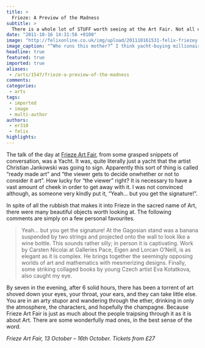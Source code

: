 ```yaml
---
title: >
  Frieze: A Preview of the Madness
subtitle: >
  There is a whole lot of STUFF worth seeing at the Art Fair. Not all of it is Art
date: "2011-10-16 14:31:56 +0100"
image: "http://felixonline.co.uk/img/upload/201110161531-felix-friezey.jpg"
image_caption: "“Who runs this mother?” I think yacht-buying millionaires might..."
headline: true
featured: true
imported: true
aliases:
 - /arts/1547/frieze-a-preview-of-the-madness
comments:
categories:
 - arts
tags:
 - imported
 - image
 - multi-author
authors:
 - er310
 - felix
highlights:
---
```


The talk of the day at [Frieze Art Fair](http://www.friezeartfair.com/), from some grasped snippets of conversation, was a Yacht. It was, quite literally just a yacht that the artist Christian Jankowski was going to sign. Apparently this sort of thing is called “ready made art” and “the viewer gets to decide onwhether or not to consider it art”. How lucky for “the viewer” right? It is necessary to have a vast amount of cheek in order to get away with it. I was not convinced although, as someone very kindly put it, “Yeah… but you get the signature!”.

In spite of all the rubbish that makes it into Frieze in the sacred name of Art, there were many beautiful objects worth looking at. The following comments are simply on a few personal favourites.
> Yeah... but you get the signature!
At the Gagosian stand was a banana suspended by two strings and projected onto the wall to look like a wine bottle. This sounds rather silly; in person it is captivating. Work by Carsten Nicolai at Galleries Pace, Eigen and Lorcan O’Neill, is as elegant as it is complex. He brings together the seemingly opposing worlds of art and mathematics with mesmerizing designs. Finally, some striking collaged books by young Czech artist Eva Kotatkova, also caught my eye.

By seven in the evening, after 6 solid hours, there has been a torrent of art shoved down your eyes, your throat, your ears, and they can take little else. You are in an arty stupor and wandering through the ether, drinking in only the atmosphere, the characters, and hopefully the champagne. Because Frieze Art Fair is just as much about the people traipsing through it as it is about Art. There are some wonderfully mad ones, in the best sense of the word.

_Frieze Art Fair, 13 October – 16th October. Tickets from £27_
